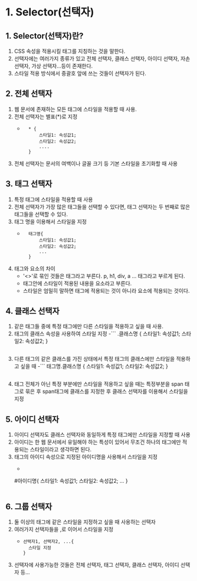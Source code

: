 # 1. Selector(선택자)
## 1. Selector(선택자)란?
1. CSS 속성을 적용시킬 태그를 지칭하는 것을 말한다.
2. 선택자에는 여러가지 종류가 있고 전체 선택자, 클래스 선택자, 아이디 선택자, 자손 선택자, 가상 선택자...등이 존재한다.
3. 스타일 적용 방식에서 중괄호 앞에 쓰는 것들이 선택자가 된다.

## 2. 전체 선택자
1. 웹 문서에 존재하는 모든 태그에 스타일을 적용할 때 사용.
2. 전체 선택자는 별표(*)로 지정
    - ```
        * {
            스타일1: 속성값1;
            스타일2: 속성값2;
            ....
        }
      ```
3. 전체 선택자는 문서의 여백이나 글꼴 크기 등 기본 스타일을 초기화할 때 사용


## 3. 태그 선택자
1. 특정 태그에 스타일을 적용할 때 사용
2. 전체 선택자가 가장 많은 태그들을 선택할 수 있다면, 태그 선택자는 두 번째로 많은 태그들을 선택할 수 있다.
3. 태그 명을 이용해서 스타일을 지정
    - ```
        태그명{
            스타일1: 속성값1;
            스타일2: 속성값2;
            ...
        }
      ```
4. 태그와 요소의 차이
    - '<>'로 묶인 것들은 태그라고 부른다. p, h1, div, a ... 태그라고 부르게 된다.
    - 태그안에 스타일이 적용된 내용을 요소라고 부른다.
    - 스타일은 엄밀히 말하면 태그에 적용되는 것이 아니라 요소에 적용되는 것이다.

## 4. 클래스 선택자
1. 같은 태그들 중에 특정 태그에만 다른 스타일을 적용하고 싶을 때 사용.
2. 태그의 클래스 속성을 사용하여 스타일 지정
    -```
    .클래스명 {
        스타일1: 속성값1;
        스타일2: 속성값2;
    }
    ```
3. 다른 태그의 같은 클래스를 가진 상태에서 특정 태그의 클래스에만 스타일을 적용하고 싶을 때
    -```
    태그명.클래스명 {
        스타일1: 속성값1;
        스타일2: 속성값2;
    }
    ```
4. 태그 전체가 아닌 특정 부분에만 스타일을 적용하고 싶을 때는 특정부분을 span 태그로 묶은 후 span태그에 클래스를 지정한 후 클래스 선택자를 이용해서 스타일을 지정

## 5. 아이디 선택자
1. 아이디 선택자도 클래스 선택자와 동일하게 특정 태그에만 스타일을 지정할 때 사용
2. 아이디는 한 웹 문서에서 유일해야 하는 특성이 있어서 무조건 하나의 태그에만 적용되는 스타일이라고 생각하면 된다.
3. 태그의 아이디 속성으로 지정된 아이디명을 사용해서 스타일을 지정
    - ```
    #아이디명{
        스타일1: 속성값1;
        스타일2: 속성값2;
        ...
    }
    ```

## 6. 그룹 선택자
1. 둘 이상의 태그에 같은 스타일을 지정하고 싶을 때 사용하는 선택자
2. 여러가지 선택자들을 ,로 이어서 스타일을 지정
    - ```
      선택자1, 선택자2, ...{
        스타일 지정
      }
      ```
3. 선택자에 사용가능한 것들은 전체 선택자, 태그 선택자, 클래스 선택자, 아이디 선택자 등...
     